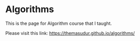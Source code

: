 # Algorithms

This is the page for Algorithm course that I taught.

Please visit this link: https://themasudur.github.io/algorithms/
